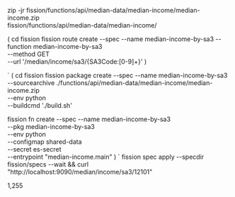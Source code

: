 zip -jr fission/functions/api/median-data/median-income/median-income.zip \
fission/functions/api/median-data/median-income/

(
cd fission
fission route create --spec --name median-income-by-sa3 --function median-income-by-sa3 \
--method GET \
--url '/median/income/sa3/{SA3Code:[0-9]+}'
)

`
(
cd fission
fission package create --spec --name median-income-by-sa3 \
--sourcearchive ./functions/api/median-data/median-income/median-income.zip \
--env python \
--buildcmd './build.sh'

fission fn create --spec --name median-income-by-sa3 \
--pkg median-income-by-sa3 \
--env python \
--configmap shared-data \
--secret es-secret \
--entrypoint "median-income.main"
)
`
fission spec apply --specdir fission/specs --wait && curl "http://localhost:9090/median/income/sa3/12101"


1,255
